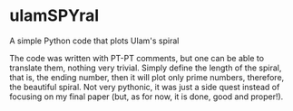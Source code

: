 # ulamSPYral
A simple Python code that plots Ulam's spiral

The code was written with PT-PT comments, but one can be able to translate them, nothing very trivial.
Simply define the length of the spiral, that is, the ending number, then it will plot only prime numbers, therefore, the beautiful spiral. Not very pythonic, it was just a side quest instead of focusing on my final paper (but, as for now, it is done, good and proper!).
